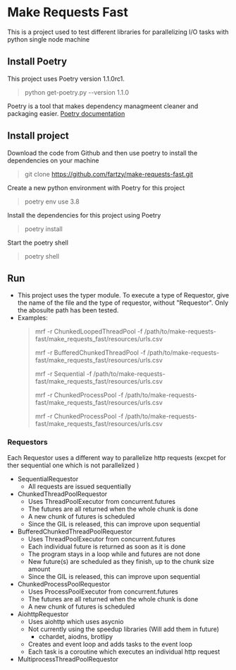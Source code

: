 
# Make Requests Fast
  This is a project used to test different libraries for parallelizing I/O tasks with python single node machine


## Install Poetry
This project uses Poetry version 1.1.0rc1.  
   > python get-poetry.py --version 1.1.0

Poetry is a tool that makes dependency managmeent cleaner and packaging easier.  [Poetry documentation](https://python-poetry.org/docs/)


## Install project
Download the code from Github and then use poetry to install the dependencies on your machine
   > git clone https://github.com/fartzy/make-requests-fast.git

Create a new python environment with Poetry for this project 
   > poetry env use 3.8

Install the dependencies for this project using Poetry 
   > poetry install 

Start the poetry shell 
   > poetry shell 

## Run 
* This project uses the typer module. To execute a type of Requestor, give the name of the file and the type of requestor, without "Requestor". Only the abosulte path has been tested. 
* Examples: 
    >  mrf -r ChunkedLoopedThreadPool -f /path/to/make-requests-fast/make_requests_fast/resources/urls.csv   
    >
    >  mrf -r BufferedChunkedThreadPool -f /path/to/make-requests-fast/make_requests_fast/resources/urls.csv 
    >
    >  mrf -r Sequential -f /path/to/make-requests-fast/make_requests_fast/resources/urls.csv 
    > 
    >  mrf -r ChunkedProcessPool -f /path/to/make-requests-fast/make_requests_fast/resources/urls.csv 
    > 
    >  mrf -r ChunkedProcessPool -f /path/to/make-requests-fast/make_requests_fast/resources/urls.csv 


### Requestors
Each Requestor uses a different way to parallelize http requests (excpet for ther sequential one which is not parallelized )
* SequentialRequestor
   * All requests are issued sequentially 
* ChunkedThreadPoolRequestor
   * Uses ThreadPoolExecutor from concurrent.futures
   * The futures are all returned when the whole chunk is done
   * A new chunk of futures is scheduled 
   * Since the GIL is released, this can improve upon sequential 
* BufferedChunkedThreadPoolRequestor
   * Uses ThreadPoolExecutor from concurrent.futures 
   * Each individual future is returned as soon as it is done
   * The program stays in a loop while and futures are not done
   * New future(s) are scheduled as they finish, up to the chunk size amount
   * Since the GIL is released, this can improve upon sequential
* ChunkedProcessPoolRequestor
   * Uses ProcessPoolExecutor from concurrent.futures 
   * The futures are all returned when the whole chunk is done
   * A new chunk of futures is scheduled 
* AiohttpRequestor 
   * Uses aiohttp which uses asycnio 
   * Not currently using the speedup libraries (Will add them in future)
      - cchardet, aiodns, brotlipy
   * Creates and event loop and adds tasks to the event loop 
   * Each task is a coroutine which executes an individual http request
* MultiprocessThreadPoolRequestor



